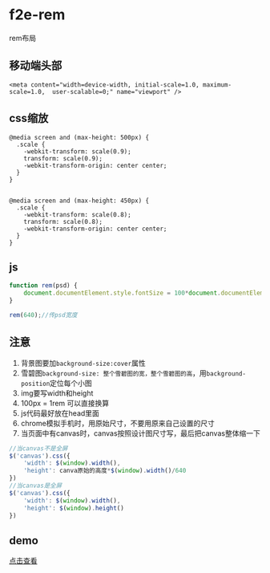 # f2e-rem
rem布局
## 移动端头部 ##
    <meta content="width=device-width, initial-scale=1.0, maximum-scale=1.0,  user-scalable=0;" name="viewport" />
## css缩放 ##
    @media screen and (max-height: 500px) {
	  .scale {
	    -webkit-transform: scale(0.9);
	    transform: scale(0.9);
	    -webkit-transform-origin: center center; 
	  } 
	}
	
	
	@media screen and (max-height: 450px) {
	  .scale {
	    -webkit-transform: scale(0.8);
	    transform: scale(0.8);
	    -webkit-transform-origin: center center; 
	  } 
	}
## js ##
```javascript
function rem(psd) {
	document.documentElement.style.fontSize = 100*document.documentElement.clientWidth / psd + 'px';
}

rem(640);//传psd宽度
```

## 注意 ##


1. 背景图要加`background-size:cover`属性
2. 雪碧图`background-size: 整个雪碧图的宽，整个雪碧图的高`，用`background-position`定位每个小图
3. img要写width和height
4. 100px = 1rem 可以直接换算
5. js代码最好放在head里面
6. chrome模拟手机时，用原始尺寸，不要用原来自己设置的尺寸
7. 当页面中有canvas时，canvas按照设计图尺寸写，最后把canvas整体缩一下
	
```javascript
//当canvas不是全屏
$('canvas').css({
	'width': $(window).width(), 
	'height': canva原始的高度*$(window).width()/640
})
//当canvas是全屏
$('canvas').css({
	'width': $(window).width(), 
	'height': $(window).height()
})
```


## demo ##
[点击查看](http://test.go.163.com/go/2017/1009/rem/)
